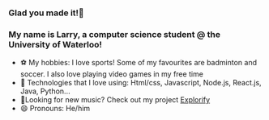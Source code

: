 ### Glad you made it!👋

### My name is Larry, a computer science student @ the University of Waterloo!

- ⚽ My hobbies: I love sports! Some of my favourites are badminton and soccer. I also love playing video games in my free time
- 🌱 Technologies that I love using: Html/css, Javascript, Node.js, React.js, Java, Python...
- 🎼Looking for new music? Check out my project [Explorify](https://explorify-app.herokuapp.com/)
- 😄 Pronouns: He/him
